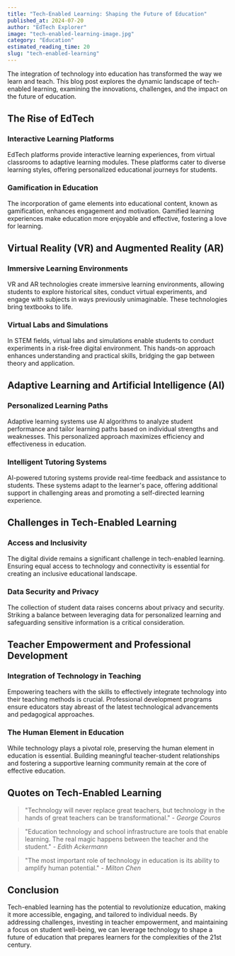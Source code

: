 ```yaml
---
title: "Tech-Enabled Learning: Shaping the Future of Education"
published_at: 2024-07-20
author: "EdTech Explorer"
image: "tech-enabled-learning-image.jpg"
category: "Education"
estimated_reading_time: 20
slug: "tech-enabled-learning"
---
```


The integration of technology into education has transformed the way we learn and teach. This blog post explores the dynamic landscape of tech-enabled learning, examining the innovations, challenges, and the impact on the future of education.

## The Rise of EdTech

### Interactive Learning Platforms

EdTech platforms provide interactive learning experiences, from virtual classrooms to adaptive learning modules. These platforms cater to diverse learning styles, offering personalized educational journeys for students.

### Gamification in Education

The incorporation of game elements into educational content, known as gamification, enhances engagement and motivation. Gamified learning experiences make education more enjoyable and effective, fostering a love for learning.

## Virtual Reality (VR) and Augmented Reality (AR)

### Immersive Learning Environments

VR and AR technologies create immersive learning environments, allowing students to explore historical sites, conduct virtual experiments, and engage with subjects in ways previously unimaginable. These technologies bring textbooks to life.

### Virtual Labs and Simulations

In STEM fields, virtual labs and simulations enable students to conduct experiments in a risk-free digital environment. This hands-on approach enhances understanding and practical skills, bridging the gap between theory and application.

## Adaptive Learning and Artificial Intelligence (AI)

### Personalized Learning Paths

Adaptive learning systems use AI algorithms to analyze student performance and tailor learning paths based on individual strengths and weaknesses. This personalized approach maximizes efficiency and effectiveness in education.

### Intelligent Tutoring Systems

AI-powered tutoring systems provide real-time feedback and assistance to students. These systems adapt to the learner's pace, offering additional support in challenging areas and promoting a self-directed learning experience.

## Challenges in Tech-Enabled Learning

### Access and Inclusivity

The digital divide remains a significant challenge in tech-enabled learning. Ensuring equal access to technology and connectivity is essential for creating an inclusive educational landscape.

### Data Security and Privacy

The collection of student data raises concerns about privacy and security. Striking a balance between leveraging data for personalized learning and safeguarding sensitive information is a critical consideration.

## Teacher Empowerment and Professional Development

### Integration of Technology in Teaching

Empowering teachers with the skills to effectively integrate technology into their teaching methods is crucial. Professional development programs ensure educators stay abreast of the latest technological advancements and pedagogical approaches.

### The Human Element in Education

While technology plays a pivotal role, preserving the human element in education is essential. Building meaningful teacher-student relationships and fostering a supportive learning community remain at the core of effective education.

## Quotes on Tech-Enabled Learning

> "Technology will never replace great teachers, but technology in the hands of great teachers can be transformational." - _George Couros_

> "Education technology and school infrastructure are tools that enable learning. The real magic happens between the teacher and the student." - _Edith Ackermann_

> "The most important role of technology in education is its ability to amplify human potential." - _Milton Chen_

## Conclusion

Tech-enabled learning has the potential to revolutionize education, making it more accessible, engaging, and tailored to individual needs. By addressing challenges, investing in teacher empowerment, and maintaining a focus on student well-being, we can leverage technology to shape a future of education that prepares learners for the complexities of the 21st century.
